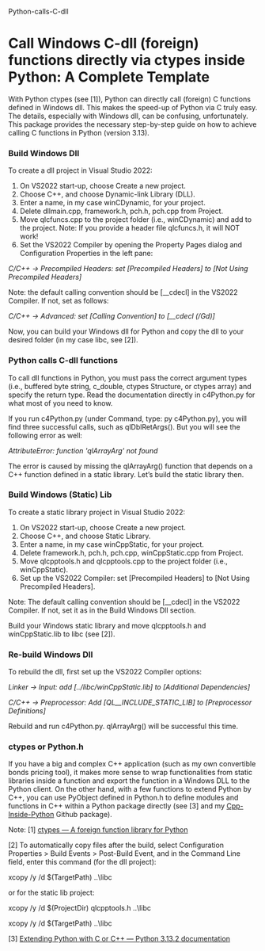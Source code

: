 Python-calls-C-dll
# Call Windows C-dll (foreign) functions directly via ctypes inside Python: A Complete Template

With Python ctypes (see [1]), Python can directly call (foreign) C functions defined in Windows dll. This makes the speed-up of Python via C truly easy. The details, especially with Windows dll, can be confusing, unfortunately. This package provides the necessary step-by-step guide on how to achieve calling C functions in Python (version 3.13).

### Build Windows Dll
To create a dll project in Visual Studio 2022:
1.	On VS2022 start-up, choose Create a new project.
2.	Choose C++, and choose Dynamic-link Library (DLL).
3.	Enter a name, in my case winCDynamic, for your project.
4.	Delete dllmain.cpp, framework.h, pch.h, pch.cpp from Project.
5.	Move qlcfuncs.cpp to the project folder (i.e., winCDynamic) and add to the project. Note: If you provide a header file qlcfuncs.h, it will NOT work!
6.	Set the VS2022 Compiler by opening the Property Pages dialog and Configuration Properties in the left pane:

_C/C++ -> Precompiled Headers: 
set [Precompiled Headers] to [Not Using Precompiled Headers]_

Note: the default calling convention should be [__cdecl] in the VS2022 Compiler. If not, set as follows:

_C/C++ -> Advanced: 
		set [Calling Convention] to [\_\_cdecl (/Gd)]_
  
Now, you can build your Windows dll for Python and copy the dll to your desired folder (in my case libc, see [2]).

### Python calls C-dll functions
To call dll functions in Python, you must pass the correct argument types (i.e., buffered byte string, c_double, ctypes Structure, or ctypes array) and specify the return type. Read the documentation directly in c4Python.py for what most of you need to know.

If you run c4Python.py (under Command, type: py c4Python.py), you will find three successful calls, such as qlDblRetArgs(). But you will see the following error as well:

_AttributeError: function 'qlArrayArg' not found_

The error is caused by missing the qlArrayArg() function that depends on a C++ function defined in a static library. Let’s build the static library then.

### Build Windows (Static) Lib
To create a static library project in Visual Studio 2022:
1.	On VS2022 start-up, choose Create a new project.
2.	Choose C++, and choose Static Library.
3.	Enter a name, in my case winCppStatic, for your project.
4.	Delete framework.h, pch.h, pch.cpp, winCppStatic.cpp from Project.
5.	Move qlcpptools.h and qlcpptools.cpp to the project folder (i.e., winCppStatic).
6.	Set up the VS2022 Compiler:	set [Precompiled Headers] to [Not Using Precompiled Headers].

Note: The default calling convention should be [__cdecl] in the VS2022 Compiler. If not, set it as in the Build Windows Dll section.

Build your Windows static library and move qlcpptools.h and winCppStatic.lib to libc (see [2]).

### Re-build Windows Dll
To rebuild the dll, first set up the VS2022 Compiler options:

_Linker -> Input: 
add [../libc/winCppStatic.lib] to [Additional Dependencies]_

_C/C++ -> Preprocessor: 
Add [_QL__INCLUDE_STATIC_LIB_] to [Preprocessor Definitions]_

Rebuild and run c4Python.py. qlArrayArg() will be successful this time.

### ctypes or Python.h
If you have a big and complex C++ application (such as my own convertible bonds pricing tool), it makes more sense to wrap functionalities from static libraries inside a function and export the function in a Windows DLL to the Python client. On the other hand, with a few functions to extend Python by C++, you can use PyObject defined in Python.h to define modules and functions in C++ within a Python package directly (see [3] and my [Cpp-Inside-Python](https://github.com/qiangliu-sd/Cpp-Inside-Python) Github package).

Note:
[1] [ctypes — A foreign function library for Python](https://docs.python.org/3/library/ctypes.html)

[2] To automatically copy files after the build, select Configuration Properties > Build Events > Post-Build Event, and in the Command Line field, enter this command (for the dll project):

xcopy /y /d $(TargetPath)  ..\\libc

or for the static lib project:

xcopy /y /d $(ProjectDir) qlcpptools.h ..\\libc

xcopy /y /d $(TargetPath) ..\\libc

[3] [Extending Python with C or C++ — Python 3.13.2 documentation](https://docs.python.org/3/extending/extending.html)
